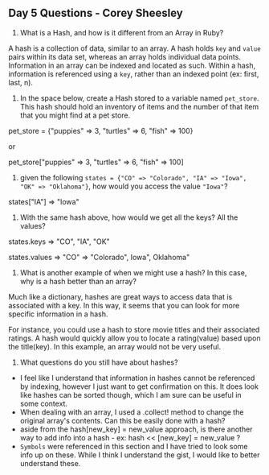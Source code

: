 ## Day 5 Questions - Corey Sheesley

1. What is a Hash, and how is it different from an Array in Ruby?
  
  A hash is a collection of data, similar to an array. A hash holds `key` and `value` pairs within its data set, whereas an array holds individual data points. Information in an array can be indexed and located as such. Within a hash, information is referenced using a `key`, rather than an indexed point (ex: first, last, n).


1. In the space below, create a Hash stored to a variable named `pet_store`.  This hash should hold an inventory of items and the number of that item that you might find at a pet store.
  
  pet_store = {"puppies" => 3, "turtles" => 6, "fish" => 100}
   
   or
  
  pet_store["puppies" => 3, "turtles" => 6, "fish" => 100]


1. given the following `states = {"CO" => "Colorado", "IA" => "Iowa", "OK" => "Oklahoma"}`, how would you access the value `"Iowa"`?
  
  states["IA"]  => "Iowa"


1. With the same hash above, how would we get all the keys?  All the values?
  
  states.keys   => "CO", "IA", "OK"
  
  states.values => "CO" => "Colorado", Iowa", Oklahoma"


1. What is another example of when we might use a hash?  In this case, why is a hash better than an array?
  
  Much like a dictionary, hashes are great ways to access data that is associated with a key. In this way, it seems that you can look for more specific information in a hash.

  For instance, you could use a hash to store movie titles and their associated ratings. A hash would quickly allow you to locate a rating(value) based upon the title(key). In this example, an array would not be very useful.


1. What questions do you still have about hashes?
  * I feel like I understand that information in hashes cannot be referenced by indexing, however I just want to get confirmation on this. It does look like hashes can be sorted though, which I am sure can be useful in some context.
  * When dealing with an array, I used a .collect! method to change the original array's contents. Can this be easily done with a hash?
  * aside from the hash[new_key] = new_value approach, is there another way to add info into a hash - ex: hash << [new_key] = new_value ?
  * `Symbols` were referenced in this section and I have tried to look some info up on these. While I think I understand the gist, I would like to better understand these.
